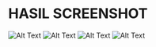 # HASIL SCREENSHOT

![Alt Text](https://github.com/christianykyo/Intent__App/blob/master/INTENT%201.jpeg)
![Alt Text](https://github.com/christianykyo/Intent__App/blob/master/INTENT%202.jpeg)
![Alt Text](https://github.com/christianykyo/Intent__App/blob/master/INTENT%203.jpeg)
![Alt Text](https://github.com/christianykyo/Intent__App/blob/master/INTENT%204.jpeg)
